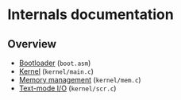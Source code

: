# Internals documentation
## Overview
* [Bootloader](bootloader) (`boot.asm`)
* [Kernel](kernel) (`kernel/main.c`)
* [Memory management](memory) (`kernel/mem.c`)
* [Text-mode I/O](screen) (`kernel/scr.c`)
